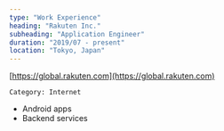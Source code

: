 ```yaml
---
type: "Work Experience"
heading: "Rakuten Inc."
subheading: "Application Engineer"
duration: "2019/07 - present"
location: "Tokyo, Japan"
---
```


[https://global.rakuten.com](https://global.rakuten.com)

`Category: Internet`

- Android apps
- Backend services